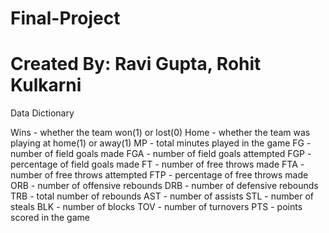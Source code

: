 # Final-Project
# Created By: Ravi Gupta, Rohit Kulkarni

Data Dictionary
	
Wins - whether the team won(1) or lost(0)
Home - whether the team was playing at home(1) or away(1)
MP - total minutes played in the game
FG - number of field goals made
FGA - number of field goals attempted
FGP - percentage of field goals made
FT - number of free throws made
FTA - number of free throws attempted
FTP - percentage of free throws made
ORB - number of offensive rebounds
DRB - number of defensive rebounds
TRB - total number of rebounds
AST - number of assists
STL - number of steals
BLK - number of blocks
TOV - number of turnovers
PTS - points scored in the game


